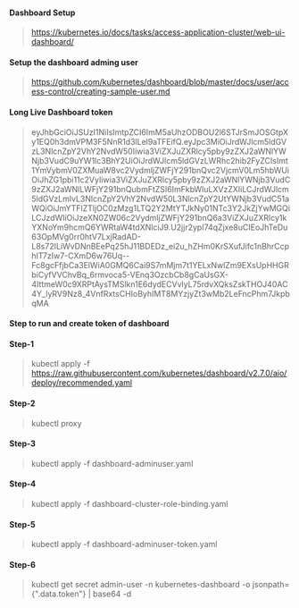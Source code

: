 #### Dashboard Setup
>https://kubernetes.io/docs/tasks/access-application-cluster/web-ui-dashboard/ 

#### Setup the dashboard adming user
>https://github.com/kubernetes/dashboard/blob/master/docs/user/access-control/creating-sample-user.md


#### Long Live Dashboard token
>eyJhbGciOiJSUzI1NiIsImtpZCI6ImM5aUhzODBOU2l6STJrSmJOSGtpXy1EQ0h3dmVPM3F5NnR1d3lLel9aTFEifQ.eyJpc3MiOiJrdWJlcm5ldGVzL3NlcnZpY2VhY2NvdW50Iiwia3ViZXJuZXRlcy5pby9zZXJ2aWNlYWNjb3VudC9uYW1lc3BhY2UiOiJrdWJlcm5ldGVzLWRhc2hib2FyZCIsImt1YmVybmV0ZXMuaW8vc2VydmljZWFjY291bnQvc2VjcmV0Lm5hbWUiOiJhZG1pbi11c2VyIiwia3ViZXJuZXRlcy5pby9zZXJ2aWNlYWNjb3VudC9zZXJ2aWNlLWFjY291bnQubmFtZSI6ImFkbWluLXVzZXIiLCJrdWJlcm5ldGVzLmlvL3NlcnZpY2VhY2NvdW50L3NlcnZpY2UtYWNjb3VudC51aWQiOiJmYTFlZTljOC0zMzg1LTQ2Y2MtYTJkNy01NTc3Y2JkZjYwMGQiLCJzdWIiOiJzeXN0ZW06c2VydmljZWFjY291bnQ6a3ViZXJuZXRlcy1kYXNoYm9hcmQ6YWRtaW4tdXNlciJ9.U2jjr2ypI74qZjxe8uCIEoJhTeDu63OpMVg0rr0htV7LxjRadAD-L8s72ILiWvDNnBEePq25hJ11BDEDz_ei2u_hZHm0KrSXufJifc1nBhrCcphIT7zIw7-CXmD6w76Uq--Fc8gcFfjbCa3ElWiA0GMQ6Cai9S7mMjm7t1YELxNwlZm9EXsUpHHGRbiCyfVVChvBq_6rmvoca5-VEnq3OzcbCb8gCaUsGX-4IttmeW0c9XRPtAysTMSlkn1E6dydECVvlyL75rdvXQksZskTHOJ40AC4Y_lyRV9Nz8_4VnfRxtsCHIoByhIMT8MYzjyZt3wMb2LeFncPhm7JkpbqMA


#### Step to run and create token of dashboard

#### Step-1 
> kubectl apply -f https://raw.githubusercontent.com/kubernetes/dashboard/v2.7.0/aio/deploy/recommended.yaml

#### Step-2
>kubectl proxy

#### Step-3
>kubectl apply -f dashboard-adminuser.yaml

#### Step-4
>kubectl apply -f dashboard-cluster-role-binding.yaml

#### Step-5
>kubectl apply -f dashboard-adminuser-token.yaml 

#### Step-6
>kubectl get secret admin-user -n kubernetes-dashboard -o jsonpath={".data.token"} | base64 -d